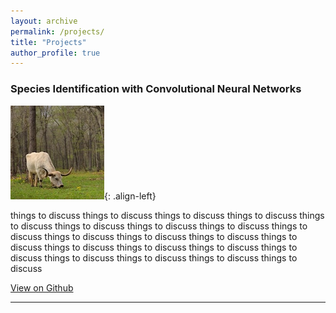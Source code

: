 ```yaml
---
layout: archive
permalink: /projects/
title: "Projects"
author_profile: true
---
```

<h3>Species Identification with Convolutional Neural Networks</h3>

![image-left](/images/cow_test.jpg){: .align-left}

things to discuss  things to discuss  things to discuss  things to discuss  things to discuss  things to discuss  things to discuss  things to discuss  things to discuss  things to discuss  things to discuss  things to discuss  things to discuss  things to discuss  things to discuss  things to discuss  things to discuss  things to discuss  things to discuss  things to discuss  things to discuss

<a href="https://github.com/rwmyers46/CNN-Species-Identification" class="btn btn--info">View on Github</a>

<hr>
